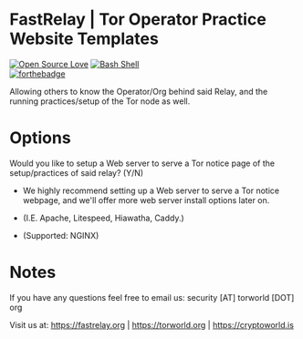 # FastRelay | Tor Operator Practice Website Templates 

[![Open Source Love](https://badges.frapsoft.com/os/v1/open-source.svg?v=102)](https://github.com/ellerbrock/open-source-badge/)
[![Bash Shell](https://badges.frapsoft.com/bash/v1/bash.png?v=103)](https://github.com/ellerbrock/open-source-badges/)
<br>
[![forthebadge](https://forthebadge.com/images/badges/built-by-neckbeards.svg)](https://forthebadge.com)


Allowing others to know the Operator/Org behind said Relay, and the running practices/setup of the Tor node as well.

# Options
Would you like to setup a Web server to serve a Tor notice page of the setup/practices of said relay? (Y/N)
- We highly recommend setting up a Web server to serve a Tor notice webpage, and we'll offer more web server install options later on.

- (I.E. Apache, Litespeed, Hiawatha, Caddy.)

- (Supported: NGINX)

# Notes
If you have any questions feel free to email us: security [AT] torworld [DOT] org

Visit us at: https://fastrelay.org | https://torworld.org | https://cryptoworld.is
